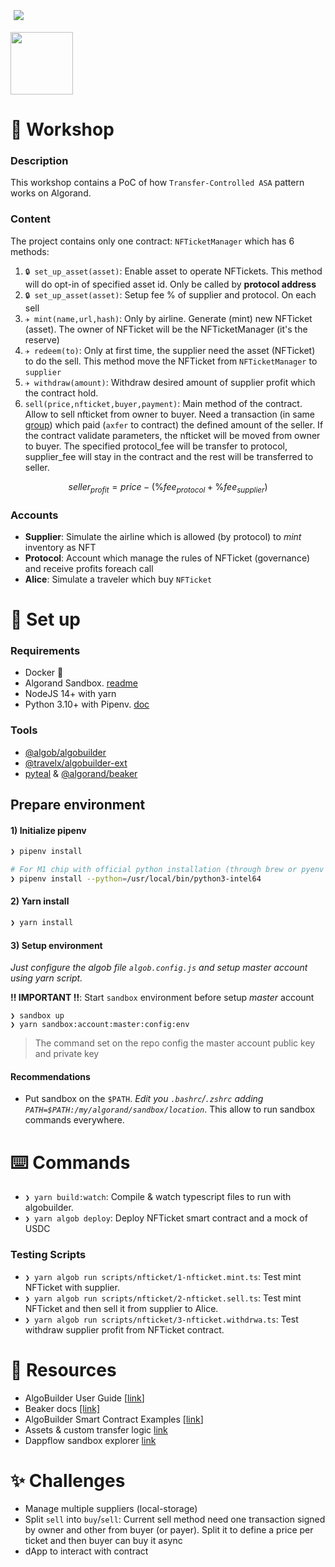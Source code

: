 [<img style="background-color: 'black'; padding: 5px;" src=https://travelxchange.com/_next/static/media/travelx-logo.29530026.svg>](https://www.travelx.io)

[<img src="https://ticketing.labitconf.com/assets/images/logos/Logo_Nav_Bar.svg" width=100/>](https://en.labitconf.com/)

# 📄 Workshop

### Description
This workshop contains a PoC of how `Transfer-Controlled ASA` pattern works on Algorand.

### Content
The project contains only one contract: `NFTicketManager` which has 6 methods:
1. `🔒 set_up_asset(asset)`: Enable asset to operate NFTickets. This method will do opt-in of specified asset id. Only be called by __protocol address__
2. `🔒 set_up_asset(asset)`: Setup fee % of supplier and protocol. On each sell
3. `✈️ mint(name,url,hash)`: Only by airline. Generate (mint) new NFTicket (asset). The owner of NFTicket will be the NFTicketManager (it's the reserve)
4. `✈️ redeem(to)`: Only at first time, the supplier need the asset (NFTicket) to do the sell. This method move the NFTicket from `NFTicketManager` to `supplier` 
5. `✈️ withdraw(amount)`: Withdraw desired amount of supplier profit which the contract hold.
6. `sell(price,nfticket,buyer,payment)`: Main method of the contract. Allow to sell nfticket from owner to buyer. Need a transaction (in same [group](https://developer.algorand.org/docs/get-details/atomic_transfers/#group-transactions)) which paid (`axfer` to contract) the defined amount of the seller. If the contract validate parameters, the nfticket will be moved from owner to buyer. The specified protocol_fee will be transfer to protocol, supplier_fee will stay in the contract and the rest will be transferred to seller.


$$ seller_{profit} = {price -  (\%fee_{protocol} + \%fee_{supplier})} $$

### Accounts
- **Supplier**: Simulate the airline which is allowed (by protocol) to _mint_ inventory as NFT
- **Protocol**: Account which manage the rules of NFTicket (governance) and receive profits foreach call
- **Alice**: Simulate a traveler which buy `NFTicket`

# 🚀 Set up

### Requirements
- Docker 🐳
- Algorand Sandbox. [readme](https://github.com/algorand/sandbox)
- NodeJS 14+ with yarn
- Python 3.10+ with Pipenv. [doc](https://pipenv.pypa.io/en/latest/#install-pipenv-today)

### Tools
- [@algob/algobuilder](https://algobuilder.dev/)
- [@travelx/algobuilder-ext](https://www.npmjs.com/package/@travelx/algob-ext)
- [pyteal](https://pypi.org/project/pyteal/) & [@algorand/beaker](https://pypi.org/project/beaker-pyteal/)


## Prepare environment
#### 1) Initialize pipenv
```bash
❯ pipenv install 

# For M1 chip with official python installation (through brew or pyenv is not required)
❯ pipenv install --python=/usr/local/bin/python3-intel64
```
#### 2) Yarn install
```bash
❯ yarn install
```

#### 3) Setup environment
_Just configure the algob file `algob.config.js` and setup master account using yarn script._

__‼️ IMPORTANT ‼️__: Start `sandbox` environment before setup _master_ account
```
❯ sandbox up
❯ yarn sandbox:account:master:config:env
```
> The command set on the repo config the master account public key and private key


#### Recommendations

- Put sandbox on the `$PATH`. _Edit you `.bashrc`/`.zshrc` adding `PATH=$PATH:/my/algorand/sandbox/location`_. This allow to run sandbox commands everywhere.

# ⌨️ Commands
- `❯ yarn build:watch`: Compile & watch typescript files to run with algobuilder.
- `❯ yarn algob deploy`: Deploy NFTicket smart contract and a mock of USDC
### Testing Scripts
- `❯ yarn algob run scripts/nfticket/1-nfticket.mint.ts`: Test mint NFTicket with supplier.
- `❯ yarn algob run scripts/nfticket/2-nfticket.sell.ts`: Test mint NFTicket and then sell it from supplier to Alice.
- `❯ yarn algob run scripts/nfticket/3-nfticket.withdrwa.ts`: Test withdraw supplier profit from NFTicket contract.

# 📁 Resources
- AlgoBuilder User Guide [[link](https://algobuilder.dev/guide/README)]
- Beaker docs [[link]](https://algorand-devrel.github.io/beaker/html/index.html)
- AlgoBuilder Smart Contract Examples [[link](https://github.com/scale-it/algo-builder/tree/master/examples)]
- Assets & custom transfer logic [link](https://developer.algorand.org/solutions/assets-and-custom-transfer-logic/)
- Dappflow sandbox explorer [link](https://app.dappflow.org/explorer/home)

# ✨ Challenges
- Manage multiple suppliers (local-storage)
- Split `sell` into `buy`/`sell`: Current sell method need one transaction signed by owner and other from buyer (or payer). Split it to define a price per ticket and then buyer can buy it async
- dApp to interact with contract